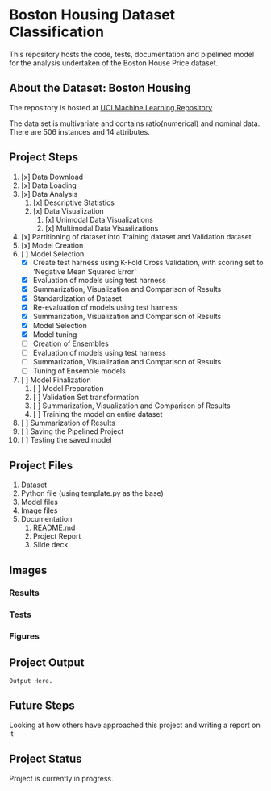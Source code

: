 # Boston Housing Dataset Classification

This repository hosts the code, tests, documentation and pipelined model for the analysis undertaken of the Boston House Price dataset.

## About the Dataset: Boston Housing

The repository is hosted at [UCI Machine Learning Repository](https://archive.ics.uci.edu/ml/machine-learning-databases/housing/)

The data set is multivariate and contains ratio(numerical) and nominal data.
There are 506 instances and 14 attributes.

## Project Steps

1. [x] Data Download
2. [x] Data Loading
3. [x] Data Analysis
   1. [x] Descriptive Statistics
   2. [x] Data Visualization
      1. [x] Unimodal Data Visualizations
      2. [x] Multimodal Data Visualizations
4. [x] Partitioning of dataset into Training dataset and Validation dataset
5. [x] Model Creation
6. [ ] Model Selection
   - [x] Create test harness using K-Fold Cross Validation, with scoring set to 'Negative Mean Squared Error'
   - [x] Evaluation of models using test harness
   - [x] Summarization, Visualization and Comparison of Results
   - [x] Standardization of Dataset
   - [x] Re-evaluation of models using test harness
   - [x] Summarization, Visualization and Comparison of Results
   - [x] Model Selection
   - [x] Model tuning
   - [ ] Creation of Ensembles
   - [ ] Evaluation of models using test harness
   - [ ] Summarization, Visualization and Comparison of Results
   - [ ] Tuning of Ensemble models
7. [ ] Model Finalization
   1. [ ] Model Preparation
   2. [ ] Validation Set transformation
   3. [ ] Summarization, Visualization and Comparison of Results
   4. [ ] Training the model on entire dataset
8. [ ] Summarization of Results
9. [ ] Saving the Pipelined Project
10. [ ] Testing the saved model

## Project Files

1. Dataset
2. Python file (using template.py as the base)
3. Model files
4. Image files
5. Documentation
   1. README.md
   2. Project Report
   3. Slide deck

## Images

### Results

### Tests

<!--![Screenshot of Test Results](test_results.png "Test Results")-->
<!-- The following things are tested:

- Loading and partiioning of data
- Accuracy of finalized model -->

### Figures

## Project Output

    Output Here.

## Future Steps

Looking at how others have approached this project and writing a report on it

## Project Status

Project is currently in progress.
